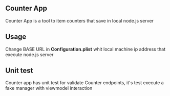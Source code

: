 ## Counter App
Counter App is a tool to item  counters that save in local node.js server

## Usage
Change BASE URL in **Configuration.plist** whit local machine ip address that execute node.js server

## Unit test
Counter app has unit test for validate Counter endpoints, it's test execute a fake manager with viewmodel interaction